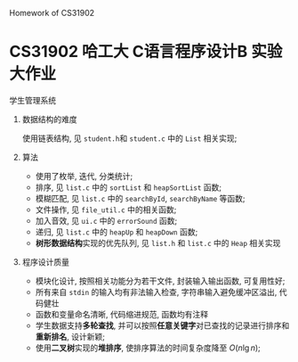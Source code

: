  Homework of CS31902

# CS31902 哈工大 C语言程序设计B 实验大作业

学生管理系统

1. 数据结构的难度

   使用链表结构, 见 `student.h`和 `student.c` 中的 `List` 相关实现;

2. 算法

   - 使用了枚举, 迭代, 分类统计;
   - 排序, 见 `list.c` 中的 `sortList` 和 `heapSortList` 函数;
   - 模糊匹配, 见 `list.c` 中的 `searchById`, `searchByName` 等函数;
   - 文件操作, 见 `file_util.c` 中的相关函数;
   - 加入音效, 见 `ui.c` 中的 `errorSound` 函数;
   - 递归, 见 `list.c` 中的 `heapUp` 和 `heapDown` 函数;
   - **树形数据结构**实现的优先队列, 见 `list.h` 和 `list.c` 中的 `Heap` 相关实现

3. 程序设计质量

   - 模块化设计, 按照相关功能分为若干文件, 封装输入输出函数, 可复用性好;
   - 所有来自 `stdin` 的输入均有非法输入检查, 字符串输入避免缓冲区溢出, 代码健壮
   - 函数和变量命名清晰, 代码缩进规范, 函数均有注释
   - 学生数据支持**多轮查找**, 并可以按照**任意关键字**对已查找的记录进行排序和**重新排名**, 设计新颖;
   - 使用**二叉树**实现的**堆排序**, 使排序算法的时间复杂度降至 $O(n\lg n)$;

